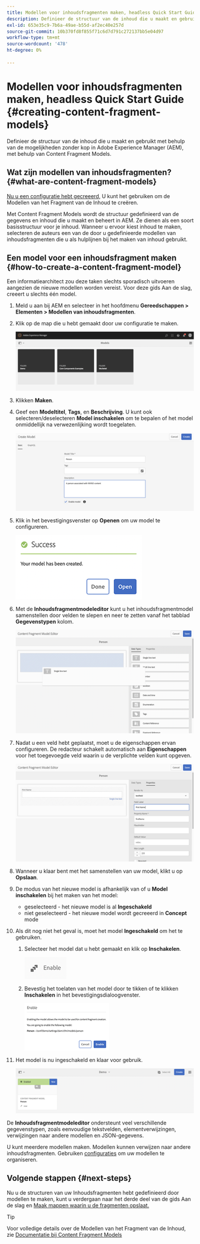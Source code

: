 ```yaml
---
title: Modellen voor inhoudsfragmenten maken, headless Quick Start Guide
description: Definieer de structuur van de inhoud die u maakt en gebruikt met behulp van de mogelijkheden zonder kop in Adobe Experience Manager (AEM), met behulp van Content Fragment Models.
exl-id: 653e35c9-7b6a-49ae-b55d-af2ec40e257d
source-git-commit: 10b370fd8f855f71c6d7d791c272137bb5e04d97
workflow-type: tm+mt
source-wordcount: '478'
ht-degree: 0%

---
```


# Modellen voor inhoudsfragmenten maken, headless Quick Start Guide {#creating-content-fragment-models}

Definieer de structuur van de inhoud die u maakt en gebruikt met behulp van de mogelijkheden zonder kop in Adobe Experience Manager (AEM), met behulp van Content Fragment Models.

## Wat zijn modellen van inhoudsfragmenten? {#what-are-content-fragment-models}

[Nu u een configuratie hebt gecreeerd,](create-configuration.md) U kunt het gebruiken om de Modellen van het Fragment van de Inhoud te creëren.

Met Content Fragment Models wordt de structuur gedefinieerd van de gegevens en inhoud die u maakt en beheert in AEM. Ze dienen als een soort basisstructuur voor je inhoud. Wanneer u ervoor kiest inhoud te maken, selecteren de auteurs een van de door u gedefinieerde modellen van inhoudsfragmenten die u als hulplijnen bij het maken van inhoud gebruikt.

## Een model voor een inhoudsfragment maken {#how-to-create-a-content-fragment-model}

Een informatiearchitect zou deze taken slechts sporadisch uitvoeren aangezien de nieuwe modellen worden vereist. Voor deze gids Aan de slag, creeert u slechts één model.

1. Meld u aan bij AEM en selecteer in het hoofdmenu **Gereedschappen > Elementen > Modellen van inhoudsfragmenten**.
1. Klik op de map die u hebt gemaakt door uw configuratie te maken.

   ![De map Modellen](assets/models-folder.png)
1. Klikken **Maken**.
1. Geef een **Modeltitel**, **Tags**, en **Beschrijving**. U kunt ook selecteren/deselecteren **Model inschakelen** om te bepalen of het model onmiddellijk na verwezenlijking wordt toegelaten.

   ![Een model maken](assets/models-create.png)
1. Klik in het bevestigingsvenster op **Openen** om uw model te configureren.

   ![Bevestigingsvenster](assets/models-confirmation.png)
1. Met de **Inhoudsfragmentmodeleditor** kunt u het inhoudsfragmentmodel samenstellen door velden te slepen en neer te zetten vanaf het tabblad **Gegevenstypen** kolom.

   ![Velden slepen en neerzetten](assets/models-drag-and-drop.png)

1. Nadat u een veld hebt geplaatst, moet u de eigenschappen ervan configureren. De redacteur schakelt automatisch aan **Eigenschappen** voor het toegevoegde veld waarin u de verplichte velden kunt opgeven.

   ![Eigenschappen configureren](assets/models-configure-properties.png)
1. Wanneer u klaar bent met het samenstellen van uw model, klikt u op **Opslaan**.

1. De modus van het nieuwe model is afhankelijk van of u **Model inschakelen** bij het maken van het model:
   * geselecteerd - het nieuwe model is al **Ingeschakeld**
   * niet geselecteerd - het nieuwe model wordt gecreeerd in **Concept** mode

1. Als dit nog niet het geval is, moet het model **Ingeschakeld** om het te gebruiken.
   1. Selecteer het model dat u hebt gemaakt en klik op **Inschakelen**.

      ![Het model inschakelen](assets/models-enable.png)
   1. Bevestig het toelaten van het model door te tikken of te klikken **Inschakelen** in het bevestigingsdialoogvenster.

      ![Bevestigingsvenster inschakelen](assets/models-enabling.png)
1. Het model is nu ingeschakeld en klaar voor gebruik.

   ![Model ingeschakeld](assets/models-enabled.png)

De **Inhoudsfragmentmodeleditor** ondersteunt veel verschillende gegevenstypen, zoals eenvoudige tekstvelden, elementverwijzingen, verwijzingen naar andere modellen en JSON-gegevens.

U kunt meerdere modellen maken. Modellen kunnen verwijzen naar andere inhoudsfragmenten. Gebruiken [configuraties](create-configuration.md) om uw modellen te organiseren.

## Volgende stappen {#next-steps}

Nu u de structuren van uw Inhoudsfragmenten hebt gedefinieerd door modellen te maken, kunt u verdergaan naar het derde deel van de gids Aan de slag en [Maak mappen waarin u de fragmenten opslaat.](create-assets-folder.md)

>[!TIP]
>
>Voor volledige details over de Modellen van het Fragment van de Inhoud, zie [Documentatie bij Content Fragment Models](/help/assets/content-fragments/content-fragments-models.md)

